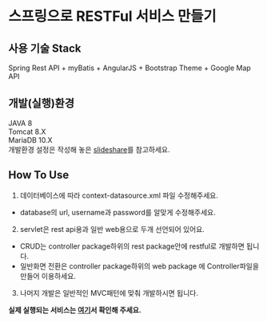 # 스프링으로 RESTFul 서비스 만들기

## 사용 기술 Stack
Spring Rest API + myBatis + AngularJS + Bootstrap Theme + Google Map API

## 개발(실행)환경
JAVA 8  
Tomcat 8.X  
MariaDB 10.X  
개발환경 설정은 작성해 놓은 [slideshare](http://www.slideshare.net/jiseobkim3/spring-44190451 "spring 개발 환경 설정")를 참고하세요.  


## How To Use
1. 데이터베이스에 따라 context-datasource.xml 파일 수정해주세요.
  * database의 url, username과 password를 알맞게 수정해주세요.
2. servlet은 rest api용과 일반 web용으로 두개 선언되어 있어요.
  * CRUD는 controller package하위의 rest package안에 restful로 개발하면 됩니다.
  * 일반화면 전환은 controller package하위의 web package 에 Controller파일을 만들어 이용하세요.
3. 나머지 개발은 일반적인 MVC패턴에 맞춰 개발하시면 됩니다.

**실제 실행되는 서비스는 [여기](http://52.10.225.208:8080/open_base/map.do#/maps/ "example url")서 확인해 주세요.**
